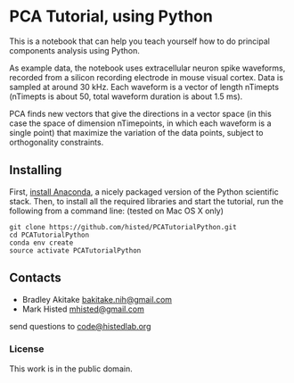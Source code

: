 # PCA Tutorial, using Python

This is a notebook that can help you teach yourself how to do principal components analysis using Python.

As example data, the notebook uses extracellular neuron spike waveforms, recorded from a silicon recording electrode in mouse visual cortex.  Data is sampled at around 30 kHz.  Each waveform is a vector of length nTimepts (nTimepts is about 50, total waveform duration is about 1.5 ms).

PCA finds new vectors that give the directions in a vector space (in this case the space of dimension nTimepoints, in which each waveform is a single point) that maximize the variation of the data points, subject to orthogonality constraints.

## Installing

First, [install Anaconda](https://docs.continuum.io/anaconda/install), a nicely packaged version of the Python scientific stack.
Then, to install all the required libraries and start the tutorial, run the following from a command line: (tested on Mac OS X only)
````
git clone https://github.com/histed/PCATutorialPython.git
cd PCATutorialPython
conda env create
source activate PCATutorialPython
````

## Contacts

* Bradley Akitake bakitake.nih@gmail.com
* Mark Histed mhisted@gmail.com

send questions to code@histedlab.org






### License 

This work is in the public domain.





